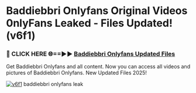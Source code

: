 # Baddiebbri Onlyfans Original Videos 0nlyFans Leaked - Files Updated! (v6f1)

<h3>🔴 CLICK HERE 🌐==►► <a href="https://tinyurl.com/4seja8ks" rel="nofollow">Baddiebbri Onlyfans Updated Files</a></h3>

Get Baddiebbri Onlyfans and all content. Now you can access all videos and pictures of Baddiebbri Onlyfans. New Updated Files 2025!

[![v6f1](https://i.imgur.com/EWjZXRe.gif)](https://tinyurl.com/4seja8ks)
baddiebbri onlyfans leak